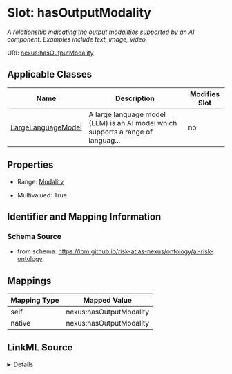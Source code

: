 

# Slot: hasOutputModality


_A relationship indicating the output modalities supported by an AI component. Examples include text, image, video._





URI: [nexus:hasOutputModality](https://ibm.github.io/risk-atlas-nexus/ontology/hasOutputModality)



<!-- no inheritance hierarchy -->





## Applicable Classes

| Name | Description | Modifies Slot |
| --- | --- | --- |
| [LargeLanguageModel](LargeLanguageModel.md) | A large language model (LLM) is an AI model which supports a range of languag... |  no  |







## Properties

* Range: [Modality](Modality.md)

* Multivalued: True





## Identifier and Mapping Information







### Schema Source


* from schema: https://ibm.github.io/risk-atlas-nexus/ontology/ai-risk-ontology




## Mappings

| Mapping Type | Mapped Value |
| ---  | ---  |
| self | nexus:hasOutputModality |
| native | nexus:hasOutputModality |




## LinkML Source

<details>
```yaml
name: hasOutputModality
description: A relationship indicating the output modalities supported by an AI component.
  Examples include text, image, video.
from_schema: https://ibm.github.io/risk-atlas-nexus/ontology/ai-risk-ontology
rank: 1000
alias: hasOutputModality
domain_of:
- LargeLanguageModel
range: Modality
multivalued: true
inlined: false

```
</details>
